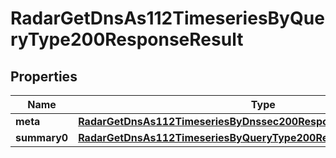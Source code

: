 

# RadarGetDnsAs112TimeseriesByQueryType200ResponseResult


## Properties

| Name | Type | Description | Notes |
|------------ | ------------- | ------------- | -------------|
|**meta** | [**RadarGetDnsAs112TimeseriesByDnssec200ResponseResultMeta**](RadarGetDnsAs112TimeseriesByDnssec200ResponseResultMeta.md) |  |  |
|**summary0** | [**RadarGetDnsAs112TimeseriesByQueryType200ResponseResultSummary0**](RadarGetDnsAs112TimeseriesByQueryType200ResponseResultSummary0.md) |  |  |



